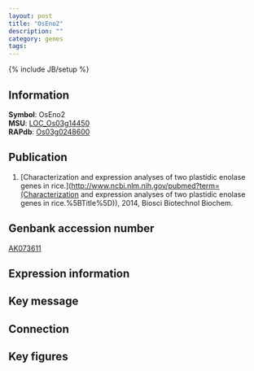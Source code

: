```yaml
---
layout: post
title: "OsEno2"
description: ""
category: genes
tags: 
---
```

{% include JB/setup %}

## Information
__Symbol__: OsEno2  
__MSU__: [LOC_Os03g14450](http://rice.plantbiology.msu.edu/cgi-bin/ORF_infopage.cgi?orf=LOC_Os03g14450)  
__RAPdb__: [Os03g0248600](http://rapdb.dna.affrc.go.jp/viewer/gbrowse_details/irgsp1?name=Os03g0248600)  

## Publication
1. [Characterization and expression analyses of two plastidic enolase genes in rice.](http://www.ncbi.nlm.nih.gov/pubmed?term=(Characterization and expression analyses of two plastidic enolase genes in rice.%5BTitle%5D)), 2014, Biosci Biotechnol Biochem.

## Genbank accession number
[AK073611](http://www.ncbi.nlm.nih.gov/nuccore/AK073611)

## Expression information

## Key message

## Connection

## Key figures


